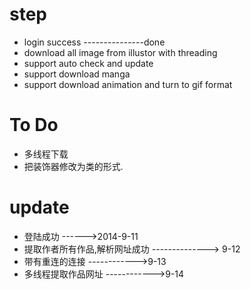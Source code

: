 step
=======

-  login success ---------------done
-  download all image from illustor with threading
-  support auto check and update
-  support download manga
-  support download animation and turn to gif format

To Do
==============
- 多线程下载
- 把装饰器修改为类的形式.

update
============
- 登陆成功 ------>2014-9-11
- 提取作者所有作品,解析网址成功 --------------> 9-12
- 带有重连的连接  ------------>9-13
- 多线程提取作品网址 ------------>9-14